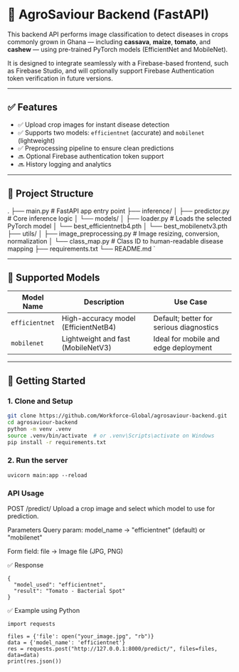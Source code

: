 # 🌾 AgroSaviour Backend (FastAPI)

This backend API performs image classification to detect diseases in crops commonly grown in Ghana — including **cassava**, **maize**, **tomato**, and **cashew** — using pre-trained PyTorch models (EfficientNet and MobileNet).

It is designed to integrate seamlessly with a Firebase-based frontend, such as Firebase Studio, and will optionally support Firebase Authentication token verification in future versions.

---

## ✅ Features

- ✅ Upload crop images for instant disease detection  
- ✅ Supports two models: `efficientnet` (accurate) and `mobilenet` (lightweight)  
- ✅ Preprocessing pipeline to ensure clean predictions  
- 🔜 Optional Firebase authentication token support  
- 🔜 History logging and analytics  

---

## 📁 Project Structure

.
├── main.py # FastAPI app entry point
├── inference/
│ ├── predictor.py # Core inference logic
│ └── models/
│ ├── loader.py # Loads the selected PyTorch model
│ └── best_efficientnetb4.pth
│ └── best_mobilenetv3.pth
├── utils/
│ ├── image_preprocessing.py # Image resizing, conversion, normalization
│ └── class_map.py # Class ID to human-readable disease mapping
├── requirements.txt
└── README.md
`


---

## 🧠 Supported Models

| Model Name    | Description                              | Use Case           |
|---------------|------------------------------------------|--------------------|
| `efficientnet`| High-accuracy model (EfficientNetB4)     | Default; better for serious diagnostics |
| `mobilenet`   | Lightweight and fast (MobileNetV3)       | Ideal for mobile and edge deployment   |

---

## 🚀 Getting Started

### 1. Clone and Setup

```bash
git clone https://github.com/Workforce-Global/agrosaviour-backend.git
cd agrosaviour-backend
python -m venv .venv
source .venv/bin/activate  # or .venv\Scripts\activate on Windows
pip install -r requirements.txt
```

### 2. Run the server
```
uvicorn main:app --reload
```

### API Usage
POST /predict/
Upload a crop image and select which model to use for prediction.

Parameters
Query param: model_name → "efficientnet" (default) or "mobilenet"

Form field: file → Image file (JPG, PNG)

✅ Response
```
{
  "model_used": "efficientnet",
  "result": "Tomato - Bacterial Spot"
}
```
✅ Example using Python
```
import requests

files = {'file': open("your_image.jpg", "rb")}
data = {'model_name': 'efficientnet'}
res = requests.post("http://127.0.0.1:8000/predict/", files=files, data=data)
print(res.json())
```
